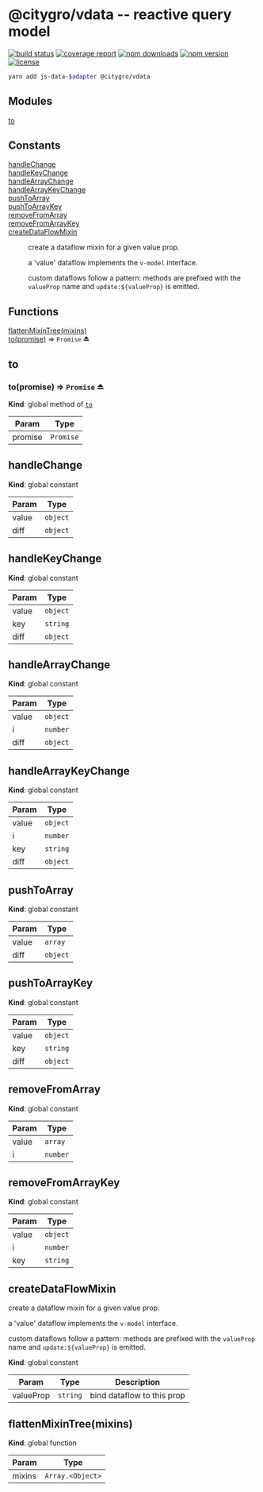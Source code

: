 @citygro/vdata -- reactive query model
======================================

[![build status](https://gitlab.com/citygro/vdata/badges/latest/build.svg)](https://gitlab.com/citygro/@citygro/vdata/commits/latest)
[![coverage report](https://gitlab.com/citygro/vdata/badges/latest/coverage.svg)](https://gitlab.com/citygro/@citygro/vdata/commits/latest)
[![npm downloads](https://img.shields.io/npm/dt/@citygro/vdata.svg)](https://npmjs.org/package/@citygro/vdata)
[![npm version](https://img.shields.io/npm/v/@citygro/vdata.svg)](https://npmjs.org/package/@citygro/vdata)
[![license](https://img.shields.io/npm/l/@citygro/vdata.svg)](https://gitlab.com/citygro/vdata/blob/latest/LICENSE)

```sh
yarn add js-data-$adapter @citygro/vdata
```

## Modules

<dl>
<dt><a href="#module_to">to</a></dt>
<dd></dd>
</dl>

## Constants

<dl>
<dt><a href="#handleChange">handleChange</a></dt>
<dd></dd>
<dt><a href="#handleKeyChange">handleKeyChange</a></dt>
<dd></dd>
<dt><a href="#handleArrayChange">handleArrayChange</a></dt>
<dd></dd>
<dt><a href="#handleArrayKeyChange">handleArrayKeyChange</a></dt>
<dd></dd>
<dt><a href="#pushToArray">pushToArray</a></dt>
<dd></dd>
<dt><a href="#pushToArrayKey">pushToArrayKey</a></dt>
<dd></dd>
<dt><a href="#removeFromArray">removeFromArray</a></dt>
<dd></dd>
<dt><a href="#removeFromArrayKey">removeFromArrayKey</a></dt>
<dd></dd>
<dt><a href="#createDataFlowMixin">createDataFlowMixin</a></dt>
<dd><p>create a dataflow mixin for a given value prop.</p>
<p>a &#39;value&#39; dataflow implements the <code>v-model</code> interface.</p>
<p>custom dataflows follow a pattern: methods are prefixed with the <code>valueProp</code>
name and <code>update:${valueProp}</code> is emitted.</p>
</dd>
</dl>

## Functions

<dl>
<dt><a href="#flattenMixinTree">flattenMixinTree(mixins)</a></dt>
<dd></dd>
<dt><a href="#exp_module_to--to">to(promise)</a> ⇒ <code>Promise</code> ⏏</dt>
<dd></dd>
</dl>

<a name="module_to"></a>

## to
<a name="exp_module_to--to"></a>

### to(promise) ⇒ <code>Promise</code> ⏏
**Kind**: global method of [<code>to</code>](#module_to)  

| Param | Type |
| --- | --- |
| promise | <code>Promise</code> | 

<a name="handleChange"></a>

## handleChange
**Kind**: global constant  

| Param | Type |
| --- | --- |
| value | <code>object</code> | 
| diff | <code>object</code> | 

<a name="handleKeyChange"></a>

## handleKeyChange
**Kind**: global constant  

| Param | Type |
| --- | --- |
| value | <code>object</code> | 
| key | <code>string</code> | 
| diff | <code>object</code> | 

<a name="handleArrayChange"></a>

## handleArrayChange
**Kind**: global constant  

| Param | Type |
| --- | --- |
| value | <code>object</code> | 
| i | <code>number</code> | 
| diff | <code>object</code> | 

<a name="handleArrayKeyChange"></a>

## handleArrayKeyChange
**Kind**: global constant  

| Param | Type |
| --- | --- |
| value | <code>object</code> | 
| i | <code>number</code> | 
| key | <code>string</code> | 
| diff | <code>object</code> | 

<a name="pushToArray"></a>

## pushToArray
**Kind**: global constant  

| Param | Type |
| --- | --- |
| value | <code>array</code> | 
| diff | <code>object</code> | 

<a name="pushToArrayKey"></a>

## pushToArrayKey
**Kind**: global constant  

| Param | Type |
| --- | --- |
| value | <code>object</code> | 
| key | <code>string</code> | 
| diff | <code>object</code> | 

<a name="removeFromArray"></a>

## removeFromArray
**Kind**: global constant  

| Param | Type |
| --- | --- |
| value | <code>array</code> | 
| i | <code>number</code> | 

<a name="removeFromArrayKey"></a>

## removeFromArrayKey
**Kind**: global constant  

| Param | Type |
| --- | --- |
| value | <code>object</code> | 
| i | <code>number</code> | 
| key | <code>string</code> | 

<a name="createDataFlowMixin"></a>

## createDataFlowMixin
create a dataflow mixin for a given value prop.

a 'value' dataflow implements the `v-model` interface.

custom dataflows follow a pattern: methods are prefixed with the `valueProp`
name and `update:${valueProp}` is emitted.

**Kind**: global constant  

| Param | Type | Description |
| --- | --- | --- |
| valueProp | <code>string</code> | bind dataflow to this prop |

<a name="flattenMixinTree"></a>

## flattenMixinTree(mixins)
**Kind**: global function  

| Param | Type |
| --- | --- |
| mixins | <code>Array.&lt;Object&gt;</code> | 

